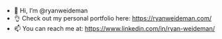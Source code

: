 - 👋 Hi, I’m @ryanweideman
- 👌 Check out my personal portfolio here: https://ryanweideman.com/
- 📫 You can reach me at: https://www.linkedin.com/in/ryan-weideman/

<!---
ryanweideman/ryanweideman is a ✨ special ✨ repository because its `README.md` (this file) appears on your GitHub profile.
You can click the Preview link to take a look at your changes.
--->
